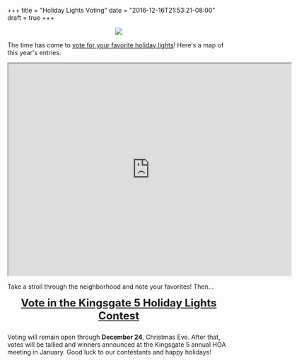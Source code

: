 +++
title = "Holiday Lights Voting"
date = "2016-12-16T21:53:21-08:00"
draft = true
+++

<div style="text-align: center; margin-bottom: 15px;">
    <img style="max-width: 100%; height: auto;" src="/img/holiday-lights.png" />
</div>

The time has come to [vote for your favorite holiday lights](https://docs.google.com/forms/d/e/1FAIpQLSeZdwuzJVebGPbuYyT72BLL_NJ9qcM-a_qeITUsGur_s3i_EQ/viewform)! Here's a map of this year's entries:

<div style="text-align: center;">
    <iframe src="https://www.google.com/maps/d/u/0/embed?mid=1piogjTYqpYTim9UkFK9orX66rdc" width="640" height="480"></iframe>
</div>

Take a stroll through the neighborhood and note your favorites! Then... 

<div style="font-weight: bold; font-size: 18pt; text-align: center; margin-bottom: 25px;"><a href="https://docs.google.com/forms/d/e/1FAIpQLSeZdwuzJVebGPbuYyT72BLL_NJ9qcM-a_qeITUsGur_s3i_EQ/viewform">Vote in the Kingsgate 5 Holiday Lights Contest</a></div>

Voting will remain open through **December 24**, Christmas Eve. After that, votes will be tallied and winners announced at the Kingsgate 5 annual HOA meeting in January. Good luck to our contestants and happy holidays!

